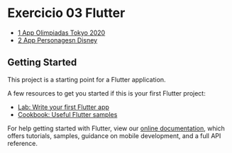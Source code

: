 # Exercicio 03 Flutter

* [1 App Olimpiadas Tokyo 2020]()
* [2 App Personagesn Disney](https://github.com/Igor0155/Desenvolvimento_Mobile/blob/main/Senac/Exercicios/At05_Apps_Flutter/lib/main_Disney.dart)

## Getting Started

This project is a starting point for a Flutter application.

A few resources to get you started if this is your first Flutter project:

- [Lab: Write your first Flutter app](https://flutter.dev/docs/get-started/codelab)
- [Cookbook: Useful Flutter samples](https://flutter.dev/docs/cookbook)

For help getting started with Flutter, view our
[online documentation](https://flutter.dev/docs), which offers tutorials,
samples, guidance on mobile development, and a full API reference.

